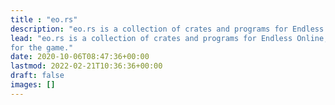 ```yaml
---
title : "eo.rs"
description: "eo.rs is a collection of crates and programs for Endless Online"
lead: "eo.rs is a collection of crates and programs for Endless Online, which you can use to easily create your own programs
for the game."
date: 2020-10-06T08:47:36+00:00
lastmod: 2022-02-21T10:36:36+00:00
draft: false
images: []
---
```

